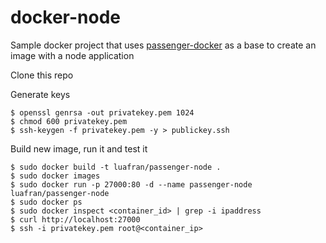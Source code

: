 # docker-node

Sample docker project that uses [passenger-docker](https://github.com/phusion/passenger-docker)
as a base to create an image with a node application

Clone this repo

Generate keys

```shell
$ openssl genrsa -out privatekey.pem 1024
$ chmod 600 privatekey.pem
$ ssh-keygen -f privatekey.pem -y > publickey.ssh
`````

Build new image, run it and test it

```shell
$ sudo docker build -t luafran/passenger-node .
$ sudo docker images
$ sudo docker run -p 27000:80 -d --name passenger-node luafran/passenger-node
$ sudo docker ps
$ sudo docker inspect <container_id> | grep -i ipaddress
$ curl http://localhost:27000
$ ssh -i privatekey.pem root@<container_ip>
`````
